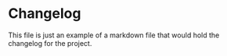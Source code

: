 # Changelog

This file is just an example of a markdown file that would hold the changelog for the project.

